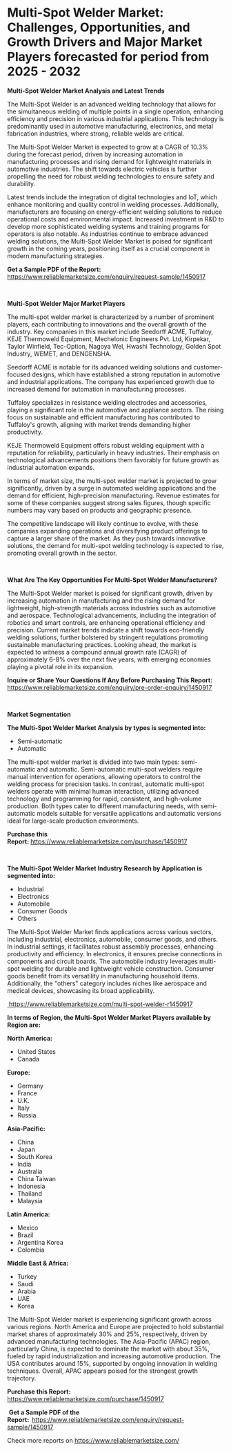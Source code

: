 <p><h1>Multi-Spot Welder Market: Challenges, Opportunities, and Growth Drivers and Major Market Players forecasted for period from 2025 - 2032</h1></p><p><strong>Multi-Spot Welder Market Analysis and Latest Trends</strong></p>
<p><p>The Multi-Spot Welder is an advanced welding technology that allows for the simultaneous welding of multiple points in a single operation, enhancing efficiency and precision in various industrial applications. This technology is predominantly used in automotive manufacturing, electronics, and metal fabrication industries, where strong, reliable welds are critical.</p><p>The Multi-Spot Welder Market is expected to grow at a CAGR of 10.3% during the forecast period, driven by increasing automation in manufacturing processes and rising demand for lightweight materials in automotive industries. The shift towards electric vehicles is further propelling the need for robust welding technologies to ensure safety and durability.</p><p>Latest trends include the integration of digital technologies and IoT, which enhance monitoring and quality control in welding processes. Additionally, manufacturers are focusing on energy-efficient welding solutions to reduce operational costs and environmental impact. Increased investment in R&D to develop more sophisticated welding systems and training programs for operators is also notable. As industries continue to embrace advanced welding solutions, the Multi-Spot Welder Market is poised for significant growth in the coming years, positioning itself as a crucial component in modern manufacturing strategies.</p></p>
<p><strong>Get a Sample PDF of the Report:&nbsp;</strong> <a href="https://www.reliablemarketsize.com/enquiry/request-sample/1450917?utm_campaign=3055&utm_medium=2&utm_source=Github&utm_content=ia&utm_term=11042025&utm_id=multi-spot-welder">https://www.reliablemarketsize.com/enquiry/request-sample/1450917</a></p>
<p>&nbsp;</p>
<p><strong>Multi-Spot Welder Major Market Players</strong></p>
<p><p>The multi-spot welder market is characterized by a number of prominent players, each contributing to innovations and the overall growth of the industry. Key companies in this market include Seedorff ACME, Tuffaloy, KEJE Thermoweld Equipment, Mechelonic Engineers Pvt. Ltd, Kirpekar, Taylor Winfield, Tec-Option, Nagoya Wel, Hwashi Technology, Golden Spot Industry, WEMET, and DENGENSHA.</p><p>Seedorff ACME is notable for its advanced welding solutions and customer-focused designs, which have established a strong reputation in automotive and industrial applications. The company has experienced growth due to increased demand for automation in manufacturing processes.</p><p>Tuffaloy specializes in resistance welding electrodes and accessories, playing a significant role in the automotive and appliance sectors. The rising focus on sustainable and efficient manufacturing has contributed to Tuffaloy's growth, aligning with market trends demanding higher productivity.</p><p>KEJE Thermoweld Equipment offers robust welding equipment with a reputation for reliability, particularly in heavy industries. Their emphasis on technological advancements positions them favorably for future growth as industrial automation expands.</p><p>In terms of market size, the multi-spot welder market is projected to grow significantly, driven by a surge in automated welding applications and the demand for efficient, high-precision manufacturing. Revenue estimates for some of these companies suggest strong sales figures, though specific numbers may vary based on products and geographic presence.</p><p>The competitive landscape will likely continue to evolve, with these companies expanding operations and diversifying product offerings to capture a larger share of the market. As they push towards innovative solutions, the demand for multi-spot welding technology is expected to rise, promoting overall growth in the sector.</p></p>
<p>&nbsp;</p>
<p><strong>What Are The Key Opportunities For Multi-Spot Welder Manufacturers?</strong></p>
<p><p>The Multi-Spot Welder market is poised for significant growth, driven by increasing automation in manufacturing and the rising demand for lightweight, high-strength materials across industries such as automotive and aerospace. Technological advancements, including the integration of robotics and smart controls, are enhancing operational efficiency and precision. Current market trends indicate a shift towards eco-friendly welding solutions, further bolstered by stringent regulations promoting sustainable manufacturing practices. Looking ahead, the market is expected to witness a compound annual growth rate (CAGR) of approximately 6-8% over the next five years, with emerging economies playing a pivotal role in its expansion.</p></p>
<p><strong>Inquire or Share Your Questions If Any Before Purchasing This Report:</strong> <a href="https://www.reliablemarketsize.com/enquiry/pre-order-enquiry/1450917?utm_campaign=3055&utm_medium=2&utm_source=Github&utm_content=ia&utm_term=11042025&utm_id=multi-spot-welder">https://www.reliablemarketsize.com/enquiry/pre-order-enquiry/1450917</a></p>
<p>&nbsp;</p>
<p><strong>Market Segmentation</strong></p>
<p><strong>The Multi-Spot Welder Market Analysis by types is segmented into:</strong></p>
<p><ul><li>Semi-automatic</li><li>Automatic</li></ul></p>
<p><p>The multi-spot welder market is divided into two main types: semi-automatic and automatic. Semi-automatic multi-spot welders require manual intervention for operations, allowing operators to control the welding process for precision tasks. In contrast, automatic multi-spot welders operate with minimal human interaction, utilizing advanced technology and programming for rapid, consistent, and high-volume production. Both types cater to different manufacturing needs, with semi-automatic models suitable for versatile applications and automatic versions ideal for large-scale production environments.</p></p>
<p><strong>Purchase this Report:&nbsp;</strong><a href="https://www.reliablemarketsize.com/purchase/1450917?utm_campaign=3055&utm_medium=2&utm_source=Github&utm_content=ia&utm_term=11042025&utm_id=multi-spot-welder">https://www.reliablemarketsize.com/purchase/1450917</a></p>
<p>&nbsp;</p>
<p><strong>The Multi-Spot Welder Market Industry Research by Application is segmented into:</strong></p>
<p><ul><li>Industrial</li><li>Electronics</li><li>Automobile</li><li>Consumer Goods</li><li>Others</li></ul></p>
<p><p>The Multi-Spot Welder Market finds applications across various sectors, including industrial, electronics, automobile, consumer goods, and others. In industrial settings, it facilitates robust assembly processes, enhancing productivity and efficiency. In electronics, it ensures precise connections in components and circuit boards. The automobile industry leverages multi-spot welding for durable and lightweight vehicle construction. Consumer goods benefit from its versatility in manufacturing household items. Additionally, the "others" category includes niches like aerospace and medical devices, showcasing its broad applicability.</p></p>
<p><a href="https://www.reliablemarketsize.com/multi-spot-welder-r1450917?utm_campaign=3055&utm_medium=2&utm_source=Github&utm_content=ia&utm_term=11042025&utm_id=multi-spot-welder">&nbsp;https://www.reliablemarketsize.com/multi-spot-welder-r1450917</a></p>
<p><strong>In terms of Region, the Multi-Spot Welder Market Players available by Region are:</strong></p>
<p>
    <p> <strong> North America: </strong>
        <ul>
            <li>United States</li>
            <li>Canada</li>
        </ul>
        </p> 
    <p> <strong> Europe: </strong>
        <ul>
            <li>Germany</li>
            <li>France</li>
            <li>U.K.</li>
            <li>Italy</li>
            <li>Russia</li>
        </ul>
        </p> 
    <p> <strong> Asia-Pacific: </strong>
        <ul>
            <li>China</li>
            <li>Japan</li>
            <li>South Korea</li>
            <li>India</li>
            <li>Australia</li>
            <li>China Taiwan</li>
            <li>Indonesia</li>
            <li>Thailand</li>
            <li>Malaysia</li>
        </ul>
        </p> 
    <p> <strong> Latin America: </strong>
        <ul>
            <li>Mexico</li>
            <li>Brazil</li>
            <li>Argentina Korea</li>
            <li>Colombia</li>
        </ul>
        </p> 
    <p> <strong> Middle East & Africa: </strong>
        <ul>
            <li>Turkey</li>
            <li>Saudi</li>
            <li>Arabia</li>
            <li>UAE</li>
            <li>Korea</li>
        </ul>
    </p>
    </p>
<p><p>The Multi-Spot Welder market is experiencing significant growth across various regions. North America and Europe are projected to hold substantial market shares of approximately 30% and 25%, respectively, driven by advanced manufacturing technologies. The Asia-Pacific (APAC) region, particularly China, is expected to dominate the market with about 35%, fueled by rapid industrialization and increasing automotive production. The USA contributes around 15%, supported by ongoing innovation in welding techniques. Overall, APAC appears poised for the strongest growth trajectory.</p></p>
<p><strong>Purchase this Report: </strong><a href="https://www.reliablemarketsize.com/purchase/1450917?utm_campaign=3055&utm_medium=2&utm_source=Github&utm_content=ia&utm_term=11042025&utm_id=multi-spot-welder">https://www.reliablemarketsize.com/purchase/1450917</a></p>
<p>&nbsp;<strong>Get a Sample PDF of the Report:&nbsp;&nbsp;</strong><a href="https://www.reliablemarketsize.com/enquiry/request-sample/1450917?utm_campaign=3055&utm_medium=2&utm_source=Github&utm_content=ia&utm_term=11042025&utm_id=multi-spot-welder">https://www.reliablemarketsize.com/enquiry/request-sample/1450917</a></p>
<p><strong></strong></p>
<p>Check more reports on <a href="https://www.reliablemarketsize.com/?utm_campaign=3055&utm_medium=2&utm_source=Github&utm_content=ia&utm_term=11042025&utm_id=multi-spot-welder">https://www.reliablemarketsize.com/</a></p>